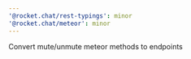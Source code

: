 ```yaml
---
'@rocket.chat/rest-typings': minor
'@rocket.chat/meteor': minor
---
```


Convert mute/unmute meteor methods to endpoints
